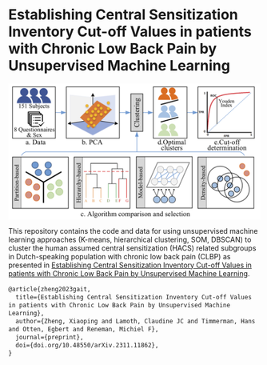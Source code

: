 # Establishing Central Sensitization Inventory Cut-off Values in patients with Chronic Low Back Pain by Unsupervised Machine Learning 

<img src="https://github.com/xzheng93/CSI_cutoff_establishment/blob/main/fig/data%20pipline.png" width = "600" align=center />

This repository contains the code and data for using unsupervised machine learning approaches (K-means, hierarchical clustering, SOM, DBSCAN) to cluster the human assumed central sensitization (HACS) related subgroups in Dutch-speaking population with chronic low back pain (CLBP) as presented in [Establishing Central Sensitization Inventory Cut-off Values in patients with Chronic Low Back Pain by Unsupervised Machine Learning](
https://doi.org/10.48550/arXiv.2311.11862).

```
@article{zheng2023gait,
  title={Establishing Central Sensitization Inventory Cut-off Values in patients with Chronic Low Back Pain by Unsupervised Machine Learning},
  author={Zheng, Xiaoping and Lamoth, Claudine JC and Timmerman, Hans and Otten, Egbert and Reneman, Michiel F},
  journal={preprint},
  doi={doi.org/10.48550/arXiv.2311.11862},
}
```
